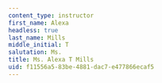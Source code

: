 ```yaml
---
content_type: instructor
first_name: Alexa
headless: true
last_name: Mills
middle_initial: T
salutation: Ms.
title: Ms. Alexa T Mills
uid: f11556a5-83be-4881-dac7-e477866ecaf5
---
```

